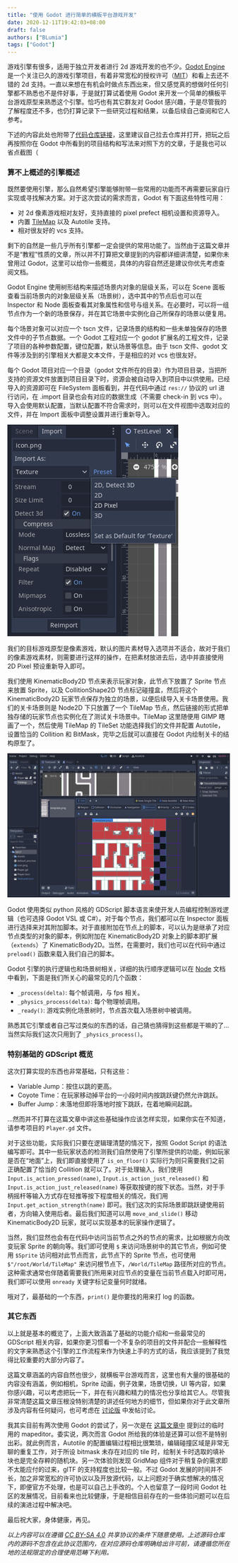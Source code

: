 ```yaml
---
title: "使用 Godot 进行简单的横板平台游戏开发"
date: 2020-12-11T19:42:03+08:00
draft: false
authors: ["BLumia"]
tags: ["Godot"]
---
```


游戏引擎有很多，适用于独立开发者进行 2d 游戏开发的也不少。[Godot Engine](https://godotengine.org/) 是一个关注已久的游戏引擎项目，有着非常宽松的授权许可（[MIT](https://github.com/godotengine/godot/blob/master/LICENSE.txt)）和看上去还不错的 2d 支持。一直以来想在有机会时做点东西出来，但又感觉真的想做时任何引擎都不熟悉也不是件好事，于是就打算试着使用 Godot 来开发一个简单的横板平台游戏原型来熟悉这个引擎。恰巧也有其它群友对 Godot 感兴趣，于是尽管我的了解程度还不多，也仍打算记录下一些研究过程和结果，以备后续自己查阅和它人参考。

<!--more-->

下述的内容此处也附带了[代码仓库链接](https://code.blumia.cn/blumia/godot-platformer-template)，这里建议自己拉去仓库并打开，把玩之后再按照你在 Godot 中所看到的项目结构和写法来对照下方的文章，于是我也可以省点截图（

### 算不上概述的引擎概述

既然要使用引擎，那么自然希望引擎能够附带一些常用的功能而不再需要玩家自行实现或寻找解决方案。对于这次尝试的需求而言，Godot 有下面这些特性可用：

 - 对 2d 像素游戏相对友好，支持直接的 pixel prefect 相机设置和资源导入。
 - 内置 [TileMap](https://docs.godotengine.org/en/stable/tutorials/2d/using_tilemaps.html) 以及 Autotile 支持。
 - 相对很友好的 vcs 支持。

剩下的自然是一些几乎所有引擎都一定会提供的常用功能了。当然由于这篇文章并不是“教程”性质的文章，所以并不打算把文章提到的内容都详细讲清楚，如果你未曾用过 Godot，这里可以给你一些概览，具体的内容自然还是建议你优先考虑查阅文档。

Godot Engine 使用树形结构来描述场景内对象的层级关系，可以在 Scene 面板查看当前场景内的对象层级关系（场景树），选中其中的节点后也可以在 Inspector 和 Node 面板查看其对象属性和信号与组关系。在必要时，可以将一组节点作为一个新的场景保存，并在其它场景中实例化自己所保存的场景以便复用。

每个场景对象可以对应一个 tscn 文件，记录场景的结构和一些未单独保存的场景文件中的子节点数据。一个 Godot 工程对应一个 godot 扩展名的工程文件，记录了项目的各种参数配置，键位配置，默认场景等信息。由于 tscn 文件、godot 文件等涉及到的引擎相关大都是文本文件，于是相应的对 vcs 也很友好。

每个 Godot 项目对应一个目录（godot 文件所在的目录）作为项目目录，当把所支持的资源文件放置到项目目录下时，资源会被自动导入到项目中以供使用。已经导入的资源即可在 FileSystem 面板看到，并在代码中通过 `res://` 协议的 url 进行访问，在 .import 目录也会有对应的数据生成（不需要 check-in 到 vcs 中）。导入会使用默认配置，当默认配置不符合需求时，则可以在文件视图中选取对应的文件，并在 Import 面板中调整设置并进行重新导入。

![使用 2D Pixel 预设重新导入素材](/images/import-pixel.png)

我们的目标游戏原型是像素游戏，默认的图片素材导入选项并不适合，故对于我们的像素游戏素材，则需要进行这样的操作，在把素材放进去后，选中并直接使用 2D Pixel 预设重新导入即可。

我们使用 KinematicBody2D 节点来表示玩家对象，此节点下放置了 Sprite 节点来放置 Sprite，以及 CollitionShape2D 节点标记碰撞盒，然后将这个 KinematicBody2D 玩家节点保存为独立的场景，以便后续导入关卡场景使用。我们的关卡场景则是 Node2D 下只放置了一个 TileMap 节点，然后链接的形式把单独存储的玩家节点也实例化在了测试关卡场景中。TileMap 这里随便用 GIMP 瞎画了一个，然后使用 TileMap 的 TileSet 功能选择我们的文件并配置 Autotile，设置恰当的 Collition 和 BitMask，完毕之后就可以直接在 Godot 内绘制关卡的结构原型了。

![此项目中对应 tile set 的 bitmask](/images/bitmask.png)

Godot 使用类似 python 风格的 GDScript 脚本语言来使开发人员编程控制游戏逻辑（也可选择 Godot VSL 或 C#）。对于每个节点，我们都可以在 Inspector 面板进行选择来对其附加脚本。对于直接附加在节点上的脚本，可以认为是继承了对应节点类型的对象的脚本，例如附加在 KinematicBody2D 对象上的脚本即扩展（`extends`）了 KinematicBody2D。当然，在需要时，我们也可以在代码中通过 `preload()` 函数来载入我们自己的脚本。

Godot 引擎的执行逻辑也和场景树相关，详细的执行顺序逻辑可以在 [Node](https://docs.godotengine.org/en/stable/classes/class_node.html) 文档中看到，下面是我们所关心的最常见的几个函数：

 - `_process(delta)`: 每个帧调用，与 fps 相关。
 - `_physics_process(delta)`: 每个物理帧调用。
 - `_ready()`: 游戏实例化场景树时，节点首次载入场景树中被调用。

熟悉其它引擎或者自己写过类似的东西的话，自己猜也猜得到这些都是干嘛的了...当然实际我们这次只用到了 `_physics_process()`。

### 特别基础的 GDScript 概览

这次打算实现的东西也非常基础，只有这些：

 - Variable Jump：按住以跳的更高。
 - Coyote Time：在玩家移动掉平台的一小段时间内按跳跃键仍然允许跳跃。
 - Buffer Jump：未落地但即将落地时按下跳跃，在着地瞬间起跳。

...然而并不打算在这篇文章中讲这些基础操作应该怎样实现，如果你实在不知道，请参考项目的 `Player.gd` 文件。

对于这些功能，实际我们只要在逻辑理清楚的情况下，按照 Godot Script 的语法编写即可。其中一些玩家状态的检测我们自然使用了引擎所提供的功能，例如玩家是否在“地面”上，我们即直接使用了 `is_on_floor()` 实际行为则只需要我们之前正确配置了恰当的 Collition 就可以了。对于处理输入，我们使用 `Input.is_action_pressed(name)`, `Input.is_action_just_released()` 和 `Input.is_action_just_released(name)` 等获取按键的按下状态。当然，对于手柄摇杆等输入方式存在轻推等按下程度相关的情况，我们用 `Input.get_action_strength(name)` 即可。我们这次的实际场景即跳跃键使用前者，方向输入使用后者。最后我们知道可以用 `move_and_slide()` 移动 KinematicBody2D 玩家，就可以实现基本的玩家操作逻辑了。

当然，我们显然也会有在代码中访问当前节点之外的节点的需求，比如根据方向改变玩家 Sprite 的朝向等。我们即可使用 `$` 来访问场景树中的其它节点，例如可使用 `$Sprite` 访问相对此节点而言，此节点下的 Sprite 节点，也可使用 `$"/root/World/TileMap"` 来访问根节点下，`/World/TileMap` 路径所对应的节点。这种需求通常也伴随着需要我们所用来对应节点的变量在当前节点载入时即可用，我们即可以使用 `onready` 关键字标记变量何时就绪。

哦对了，最基础的一个东西，`print()` 是你要找的用来打 log 的函数。

### 其它东西

以上就是基本的概览了，上面大致涵盖了基础的功能介绍和一些最常见的 GDScript 相关内容，如果你更习惯看一个不复杂的项目的文件并配合一些解释性的文字来熟悉这个引擎的工作流程来作为快速上手的方式的话，我应该提到了我觉得比较重要的大部分内容了。

这篇文章涵盖的内容自然也很少，就横板平台游戏而言，这里也有大量的很基础的内容没有涵盖，例如相机，Sprite 动画，例子效果，场景切换，UI 等内容，如果你感兴趣，可以考虑把玩一下，并在有兴趣和精力的情况也分享给其它人。尽管我非常清楚这篇文章压根没特别清楚的讲述任何地方的细节，但如果你对于此文章所涉及内容有任何疑问，也可考虑在 [讨论版](https://github.com/BearKidsTeam/planet-bkt-moe/discussions) 中发帖讨论。

我其实目前有两次使用 Godot 的尝试了，另一次是在 [这篇文章中](https://www.blumia.net/2020/09/13/take-the-leap-devlog.html) 提到过的临时用的 mapeditor。委实说，两次而言 Godot 所给我的体验是还算可以但不是特别出彩。就此例而言，Autotile 的配置编辑过程相比很繁琐，编辑碰撞区域是非常无聊的重复工作，对于所设 bitmask 未存在对应的 tile 时，绘制关卡时选取的填补块也是完全存粹的随机块。另一次体验则发现 GridMap 组件对于稍复杂的需求即不太能应付的过来，glTF 的支持程度也比较一般。不过 Godot 发展的时间并不长，加之非常宽松的许可协议以及开放源代码，以上问题对于确实想解决的情况下，即便官方不处理，也是可以自己上手改的。个人也留意了一段时间 Godot 社区的发展情况，目前看来也比较健康，于是相信目前存在的一些体验问题可以在后续的演进过程中解决吧。

最后祝大家，身体健康，再见。

*以上内容可以在遵循 [CC BY-SA 4.0](https://creativecommons.org/licenses/by-sa/4.0/legalcode) 共享协议的条件下随意使用。上述源码仓库内的源码不包含在此协议范围内，在对应源码仓库明确给出许可前，请遵循您所在地的法规限定的合理使用范畴下利用。*
